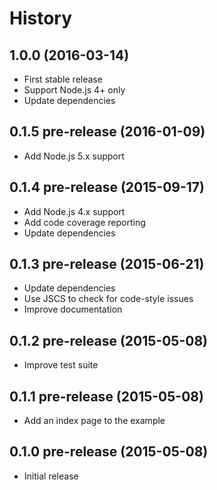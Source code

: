
# History

## 1.0.0 (2016-03-14)

  * First stable release
  * Support Node.js 4+ only
  * Update dependencies

## 0.1.5 pre-release (2016-01-09)

  * Add Node.js 5.x support

## 0.1.4 pre-release (2015-09-17)

  * Add Node.js 4.x support
  * Add code coverage reporting
  * Update dependencies

## 0.1.3 pre-release (2015-06-21)

  * Update dependencies
  * Use JSCS to check for code-style issues
  * Improve documentation

## 0.1.2 pre-release (2015-05-08)

  * Improve test suite

## 0.1.1 pre-release (2015-05-08)

  * Add an index page to the example

## 0.1.0 pre-release (2015-05-08)

  * Initial release
